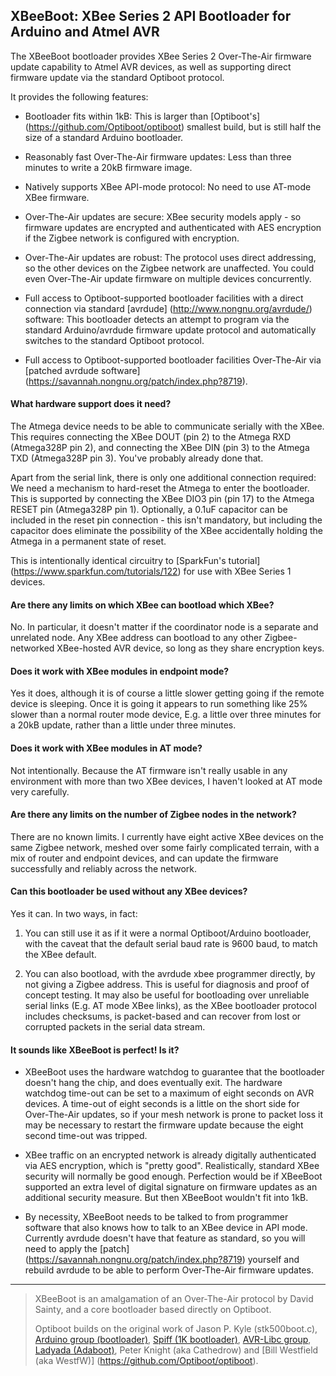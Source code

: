## XBeeBoot: XBee Series 2 API Bootloader for Arduino and Atmel AVR ##

The XBeeBoot bootloader provides XBee Series 2 Over-The-Air firmware update capability to Atmel AVR devices, as well as supporting direct firmware update via the standard Optiboot protocol.

It provides the following features:

  * Bootloader fits within 1kB: This is larger than [Optiboot's]
    (https://github.com/Optiboot/optiboot) smallest build, but is still half
    the size of a standard Arduino bootloader.

  * Reasonably fast Over-The-Air firmware updates: Less than three minutes to
    write a 20kB firmware image.

  * Natively supports XBee API-mode protocol: No need to use AT-mode XBee
    firmware.

  * Over-The-Air updates are secure: XBee security models apply - so firmware
    updates are encrypted and authenticated with AES encryption if the Zigbee
    network is configured with encryption.

  * Over-The-Air updates are robust: The protocol uses direct addressing, so
    the other devices on the Zigbee network are unaffected.  You could even
    Over-The-Air update firmware on multiple devices concurrently.

  * Full access to Optiboot-supported bootloader facilities with a direct
    connection via standard [avrdude] (http://www.nongnu.org/avrdude/)
    software: This bootloader detects an attempt to program via the standard
    Arduino/avrdude firmware update protocol and automatically switches to the
    standard Optiboot protocol.

  * Full access to Optiboot-supported bootloader facilities Over-The-Air via
    [patched avrdude software]
    (https://savannah.nongnu.org/patch/index.php?8719).


#### What hardware support does it need? ####

The Atmega device needs to be able to communicate serially with the XBee.
This requires connecting the XBee DOUT (pin 2) to the Atmega RXD (Atmega328P
pin 2), and connecting the XBee DIN (pin 3) to the Atmega TXD (Atmega328P pin
3).  You've probably already done that.

Apart from the serial link, there is only one additional connection required:
We need a mechanism to hard-reset the Atmega to enter the bootloader.  This is
supported by connecting the XBee DIO3 pin (pin 17) to the Atmega RESET pin
(Atmega328P pin 1).  Optionally, a 0.1uF capacitor can be included in the
reset pin connection - this isn't mandatory, but including the capacitor does
eliminate the possibility of the XBee accidentally holding the Atmega in a
permanent state of reset.

This is intentionally identical circuitry to [SparkFun's tutorial]
(https://www.sparkfun.com/tutorials/122) for use with XBee Series 1 devices.


#### Are there any limits on which XBee can bootload which XBee? ####

No.  In particular, it doesn't matter if the coordinator node is a separate
and unrelated node.  Any XBee address can bootload to any other
Zigbee-networked XBee-hosted AVR device, so long as they share encryption
keys.


#### Does it work with XBee modules in endpoint mode? ####

Yes it does, although it is of course a little slower getting going if the
remote device is sleeping.  Once it is going it appears to run something like
25% slower than a normal router mode device, E.g. a little over three minutes
for a 20kB update, rather than a little under three minutes.


#### Does it work with XBee modules in AT mode? ####

Not intentionally.  Because the AT firmware isn't really usable in any
environment with more than two XBee devices, I haven't looked at AT mode very
carefully.


#### Are there any limits on the number of Zigbee nodes in the network? ####

There are no known limits.  I currently have eight active XBee devices on the
same Zigbee network, meshed over some fairly complicated terrain, with a mix
of router and endpoint devices, and can update the firmware successfully and
reliably across the network.


#### Can this bootloader be used without any XBee devices? ####

Yes it can.  In two ways, in fact:

  1. You can still use it as if it were a normal Optiboot/Arduino bootloader,
     with the caveat that the default serial baud rate is 9600 baud, to match
     the XBee default.

  1. You can also bootload, with the avrdude xbee programmer directly, by not
     giving a Zigbee address.  This is useful for diagnosis and proof of
     concept testing.  It may also be useful for bootloading over unreliable
     serial links (E.g. AT mode XBee links), as the XBee bootloader protocol
     includes checksums, is packet-based and can recover from lost or
     corrupted packets in the serial data stream.


#### It sounds like XBeeBoot is perfect!  Is it? ####

  * XBeeBoot uses the hardware watchdog to guarantee that the bootloader
    doesn't hang the chip, and does eventually exit.  The hardware watchdog
    time-out can be set to a maximum of eight seconds on AVR devices.  A
    time-out of eight seconds is a little on the short side for Over-The-Air
    updates, so if your mesh network is prone to packet loss it may be
    necessary to restart the firmware update because the eight second time-out
    was tripped.

  * XBee traffic on an encrypted network is already digitally authenticated
    via AES encryption, which is "pretty good".  Realistically, standard XBee
    security will normally be good enough.  Perfection would be if XBeeBoot
    supported an extra level of digital signature on firmware updates as an
    additional security measure.  But then XBeeBoot wouldn't fit into 1kB.

  * By necessity, XBeeBoot needs to be talked to from programmer software that
    also knows how to talk to an XBee device in API mode.  Currently avrdude
    doesn't have that feature as standard, so you will need to apply the
    [patch] (https://savannah.nongnu.org/patch/index.php?8719) yourself and
    rebuild avrdude to be able to perform Over-The-Air firmware updates.


----

> XBeeBoot is an amalgamation of an Over-The-Air protocol by David Sainty, and a core bootloader based directly on Optiboot.
>
> Optiboot builds on the original work of Jason P. Kyle (stk500boot.c), [Arduino group (bootloader)](http://arduino.cc), [Spiff (1K bootloader)](http://spiffie.org/know/arduino_1k_bootloader/bootloader.shtml), [AVR-Libc group](http://nongnu.org/avr-libc), [Ladyada (Adaboot)](http://www.ladyada.net/library/arduino/bootloader.html), Peter Knight (aka Cathedrow) and [Bill Westfield (aka WestfW)] (https://github.com/Optiboot/optiboot).
